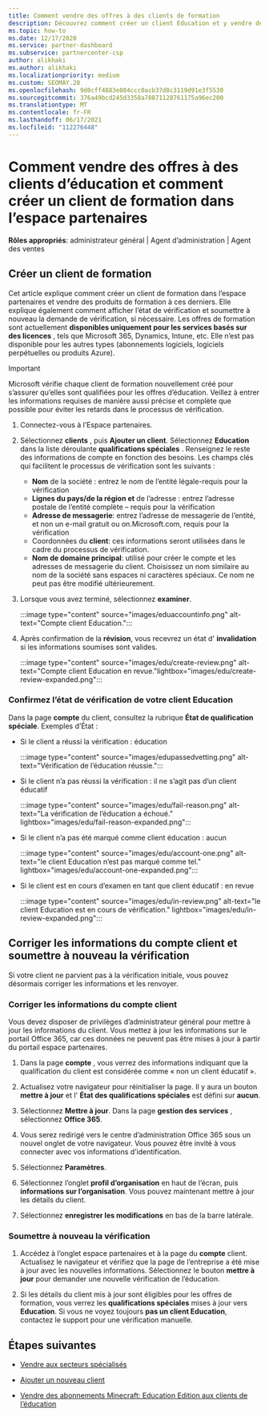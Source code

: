 ```yaml
---
title: Comment vendre des offres à des clients de formation
description: Découvrez comment créer un client Education et y vendre des offres dans l’espace partenaires. Comprend la confirmation de l’état de vérification pour votre client Education.
ms.topic: how-to
ms.date: 12/17/2020
ms.service: partner-dashboard
ms.subservice: partnercenter-csp
author: alikhaki
ms.author: alikhaki
ms.localizationpriority: medium
ms.custom: SEOMAY.20
ms.openlocfilehash: 9d0cff4883e084ccc0acb37d8c3119d91e3f5530
ms.sourcegitcommit: 376a49bcd245d3358a78871128761175a96ec200
ms.translationtype: MT
ms.contentlocale: fr-FR
ms.lasthandoff: 06/17/2021
ms.locfileid: "112276448"
---
```

# <a name="how-to-sell-offers-to-education-customers-and-how-to-create-an-education-customer-in-partner-center"></a>Comment vendre des offres à des clients d’éducation et comment créer un client de formation dans l’espace partenaires

**Rôles appropriés**: administrateur général | Agent d’administration | Agent des ventes

## <a name="create-an-education-customer"></a>Créer un client de formation

Cet article explique comment créer un client de formation dans l’espace partenaires et vendre des produits de formation à ces derniers. Elle explique également comment afficher l’état de vérification et soumettre à nouveau la demande de vérification, si nécessaire. Les offres de formation sont actuellement **disponibles uniquement pour les services basés sur des licences** , tels que Microsoft 365, Dynamics, Intune, etc. Elle n’est pas disponible pour les autres types (abonnements logiciels, logiciels perpétuelles ou produits Azure).

> [!IMPORTANT]
> Microsoft vérifie chaque client de formation nouvellement créé pour s’assurer qu’elles sont qualifiées pour les offres d’éducation.  Veillez à entrer les informations requises de manière aussi précise et complète que possible pour éviter les retards dans le processus de vérification.

1. Connectez-vous à l’Espace partenaires.

2. Sélectionnez **clients** , puis **Ajouter un client**. Sélectionnez **Education** dans la liste déroulante **qualifications spéciales** .  Renseignez le reste des informations de compte en fonction des besoins.  Les champs clés qui facilitent le processus de vérification sont les suivants :

   - **Nom** de la société : entrez le nom de l’entité légale-requis pour la vérification
   - **Lignes du pays/de la région et** de l’adresse : entrez l’adresse postale de l’entité complète – requis pour la vérification
   - **Adresse de messagerie**: entrez l’adresse de messagerie de l’entité, et non un e-mail gratuit ou on.Microsoft.com, requis pour la vérification
   - Coordonnées du **client**: ces informations seront utilisées dans le cadre du processus de vérification.
   - **Nom de domaine principal**: utilisé pour créer le compte et les adresses de messagerie du client.  Choisissez un nom similaire au nom de la société sans espaces ni caractères spéciaux.  Ce nom ne peut pas être modifié ultérieurement.

3. Lorsque vous avez terminé, sélectionnez **examiner**.

   :::image type="content" source="images/eduaccountinfo.png" alt-text="Compte client Education.":::

4. Après confirmation de la **révision**, vous recevrez un état d' **invalidation** si les informations soumises sont valides. 

    :::image type="content" source="images/edu/create-review.png" alt-text="Compte client Education en revue."lightbox="images/edu/create-review-expanded.png":::

### <a name="confirm-your-education-customers-verification-status"></a>Confirmez l’état de vérification de votre client Education

Dans la page **compte** du client, consultez la rubrique **État de qualification spéciale**.
Exemples d’État :

- Si le client a réussi la vérification : éducation

   :::image type="content" source="images/edupassedvetting.png" alt-text="Vérification de l’éducation réussie.":::

- Si le client n’a pas réussi la vérification : il ne s’agit pas d’un client éducatif

   :::image type="content" source="images/edu/fail-reason.png" alt-text="La vérification de l’éducation a échoué." lightbox="images/edu/fail-reason-expanded.png":::

- Si le client n’a pas été marqué comme client éducation : aucun

   :::image type="content" source="images/edu/account-one.png" alt-text="le client Education n’est pas marqué comme tel." lightbox="images/edu/account-one-expanded.png":::

- Si le client est en cours d’examen en tant que client éducatif : en revue

    :::image type="content" source="images/edu/in-review.png" alt-text="le client Education est en cours de vérification." lightbox="images/edu/in-review-expanded.png":::

## <a name="correct-the-customer-account-info-and-resubmit-for-verification"></a>Corriger les informations du compte client et soumettre à nouveau la vérification

Si votre client ne parvient pas à la vérification initiale, vous pouvez désormais corriger les informations et les renvoyer.

### <a name="correct-the-customer-account-information"></a>Corriger les informations du compte client

Vous devez disposer de privilèges d’administrateur général pour mettre à jour les informations du client. Vous mettez à jour les informations sur le portail Office 365, car ces données ne peuvent pas être mises à jour à partir du portail espace partenaires.

1. Dans la page **compte** , vous verrez des informations indiquant que la qualification du client est considérée comme « non un client éducatif ».

2. Actualisez votre navigateur pour réinitialiser la page. Il y aura un bouton **mettre à jour** et l' **État des qualifications spéciales** est défini sur **aucun**.

3. Sélectionnez **Mettre à jour**. Dans la page **gestion des services** , sélectionnez **Office 365**.

4. Vous serez redirigé vers le centre d’administration Office 365 sous un nouvel onglet de votre navigateur. Vous pouvez être invité à vous connecter avec vos informations d’identification.

5. Sélectionnez **Paramètres**.

6. Sélectionnez l’onglet **profil d’organisation** en haut de l’écran, puis **informations sur l’organisation**. Vous pouvez maintenant mettre à jour les détails du client.

7. Sélectionnez **enregistrer les modifications** en bas de la barre latérale.  

### <a name="resubmit-for-verification"></a>Soumettre à nouveau la vérification

1. Accédez à l’onglet espace partenaires et à la page du **compte** client. Actualisez le navigateur et vérifiez que la page de l’entreprise a été mise à jour avec les nouvelles informations. Sélectionnez le bouton **mettre à jour** pour demander une nouvelle vérification de l’éducation.

2. Si les détails du client mis à jour sont éligibles pour les offres de formation, vous verrez les **qualifications spéciales** mises à jour vers **Education**. Si vous ne voyez toujours **pas un client Education**, contactez le support pour une vérification manuelle.

## <a name="next-steps"></a>Étapes suivantes

- [Vendre aux secteurs spécialisés](get-special-pricing-for-offers.md)

- [Ajouter un nouveau client](add-a-new-customer.md)

- [Vendre des abonnements Minecraft: Education Edition aux clients de l’éducation](minecraft-subscriptions.md)
